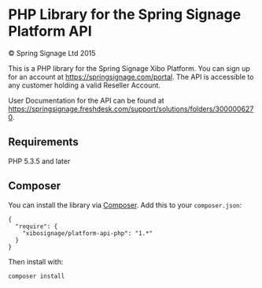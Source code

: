 # PHP Library for the Spring Signage Platform API

&copy; Spring Signage Ltd 2015

This is a PHP library for the Spring Signage Xibo Platform. You can sign up for an account at https://springsignage.com/portal. The API is accessible to any customer holding a valid Reseller Account.

User Documentation for the API can be found at https://springsignage.freshdesk.com/support/solutions/folders/3000006270.

## Requirements
PHP 5.3.5 and later

## Composer
You can install the library via [Composer](http://getcomposer.org/). Add this to your `composer.json`:
```
{
  "require": {
    "xibosignage/platform-api-php": "1.*"
  }
}
```

Then install with:

```
composer install
```

